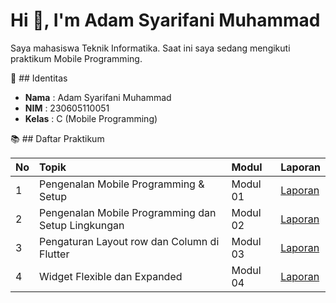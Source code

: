 # Hi 👋, I'm Adam Syarifani Muhammad 

Saya mahasiswa Teknik Informatika.
Saat ini saya sedang mengikuti praktikum Mobile Programming.

📌 ## Identitas

- **Nama** : Adam Syarifani Muhammad 
- **NIM** : 230605110051
- **Kelas** : C (Mobile Programming)

📚 ## Daftar Praktikum

| No | Topik | Modul | Laporan |
| :--- | :--- | :--- | :--- |
| 1 | Pengenalan Mobile Programming & Setup | Modul 01 | [Laporan](https://drive.google.com/file/d/1FjhqT9d_X_nKsSXfWzpRvbeioBUmK2Zx/view?usp=drive_link) |
| 2 | Pengenalan Mobile Programming dan Setup Lingkungan | Modul 02 | [Laporan](https://drive.google.com/file/d/1EsL0nLJpz74L6aU96DiRlU4eMKe_Uy1y/view?usp=sharing) |
| 3 | Pengaturan Layout row dan Column di Flutter | Modul 03 | [Laporan](https://drive.google.com/file/d/1r8mN4iqNRGRs8G4dl3VkaAMwNyLyhTua/view?usp=sharing) |
| 4 | Widget Flexible dan Expanded | Modul 04 | [Laporan](https://drive.google.com/file/d/1zX0sKbH-f_W9J4yevf9vP9kKyljk62ss/view?usp=sharing) |
